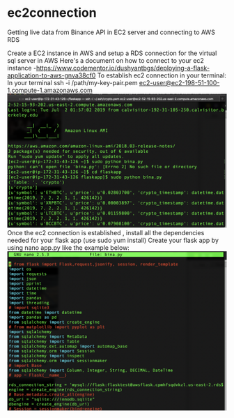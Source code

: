 # ec2connection
Getting live data from Binance API in EC2 server and connecting to AWS RDS 

Create a EC2 instance in AWS  and setup a RDS connection for the virtual sql server in AWS
Here's a document on how to connect to your ec2 instance -https://www.codementor.io/dushyantbgs/deploying-a-flask-application-to-aws-gnva38cf0
To establish ec2 connection in your terminal:
In your terminal ssh -i /path/my-key-pair.pem ec2-user@ec2-198-51-100-1.compute-1.amazonaws.com
![alt text](https://github.com/Priyarag/ec2connection/blob/master/images/Screen%20Shot%202019-07-01%20at%207.23.10%20PM.png)
Once the ec2 connection is established , install all the dependencies needed for your flask app (use sudo yum install)
Create your flask app by using nano app.py like the example below:
![alt text](https://github.com/Priyarag/ec2connection/blob/master/images/Screen%20Shot%202019-07-01%20at%207.24.35%20PM.png)


